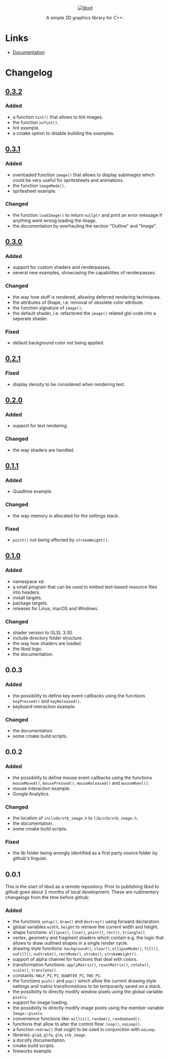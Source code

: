 <p align="center">
  <a href="https://bernhardfritz.github.io/libxd/">
    <img alt="libxd" src="./docs/_media/logo.svg">
  </a>
</p>

<p align="center">
  A simple 2D graphics library for C++.
</p>

<!-- zip -r9 libxd.zip libxd/ -x "*.git*" */lib/**\* -->
<!-- cpack -G ZIP -->

# Links

* [Documentation](https://bernhardfritz.github.io/libxd/)

# Changelog

## [0.3.2](https://github.com/bernhardfritz/libxd/releases/tag/0.3.2)

### Added

* a function `tint()` that allows to tint images.
* the function `noTint()`.
* tint example.
* a cmake option to disable building the examples.

## [0.3.1](https://github.com/bernhardfritz/libxd/releases/tag/0.3.1)

### Added

* overloaded function `image()` that allows to display subimages which could be very useful for spritesheets and animations.
* the function `imageMode()`.
* spritesheet example.

### Changed

* the function `loadImage()` to return `nullptr` and print an error message if anything went wrong loading the image.
* the documentation by overhauling the section "Outline" and "Image".

## [0.3.0](https://github.com/bernhardfritz/libxd/releases/tag/0.3.0)

### Added

* support for custom shaders and renderpasses.
* several new examples, showcasing the capabilities of renderpasses.

### Changed

* the way how stuff is rendered, allowing deferred rendering techniques.
* the attributes of Shape, i.e. removal of obsolete color attribute.
* the function signature of `image()`.
* the default shader, i.e. refactored the `image()` related glsl code into a seperate shader.

### Fixed

* default background color not being applied.

## [0.2.1](https://github.com/bernhardfritz/libxd/releases/tag/0.2.1)

### Fixed

* display density to be considered when rendering text.

## [0.2.0](https://github.com/bernhardfritz/libxd/releases/tag/0.2.0)

### Added

* support for text rendering.

### Changed

* the way shaders are handled.

## [0.1.1](https://github.com/bernhardfritz/libxd/releases/tag/0.1.1)

### Added

* Quadtree example.

### Changed

* the way memory is allocated for the settings stack.

### Fixed

* `point()` not being affected by `strokeWeight()`.

## [0.1.0](https://github.com/bernhardfritz/libxd/releases/tag/0.1.0)

### Added

* namespace xd.
* a small program that can be used to embed text-based resource files into headers.
* install targets.
* package targets.
* releases for Linux, macOS and Windows.

### Changed

* shader version to GLSL 3.30.
* include directory folder structure.
* the way how shaders are loaded.
* the libxd logo.
* the documentation.

## 0.0.3

### Added

* the possibility to define key event callbacks using the functions `keyPressed()` and `keyReleased()`.
* keyboard interaction example.

### Changed

* the documentation.
* some cmake build scripts.

## 0.0.2

### Added

* the possibility to define mouse event callbacks using the functions `mouseMoved()`, `mousePressed()`, `mouseReleased()` and `mouseWheel()`.
* mouse interaction example.
* Google Analytics.

### Changed

* the location of `include/stb_image.h` to `lib/stb/stb_image.h`.
* the documentation.
* some cmake build scripts.

### Fixed

* the lib folder being wrongly identified as a first party source folder by github's linguist.

## 0.0.1

This is the start of libxd as a remote repository. Prior to publishing libxd to github goes about 2 months of local development. These are rudimentary changelogs from the time before github:

### Added

* the functions `setup()`, `draw()` and `destroy()` using forward declaration.
* global variables `width`, `height` to retrieve the current width and height.
* shape functions: `ellipse()`, `line()`, `point()`, `rect()`, `triangle()`.
* vertex, geometry and fragment shaders which contain e.g. the logic that allows to draw outlined shapes in a single render cycle.
* drawing style functions: `background()`, `clear()`, `ellipseMode()`, `fill()`, `noFill()`, `noStroke()`, `rectMode()`, `stroke()`, `strokeWeight()`.
* support of alpha channel for functions that deal with colors.
* transformation functions: `applyMatrix()`, `resetMatrix()`, `rotate()`, `scale()`, `translate()`.
* constants: `HALF_PI`, `PI`, `QUARTER_PI`, `TWO_PI`.
* the functions `push()` and `pop()` which allow the current drawing style settings and matrix transformations to be temporarily saved on a stack.
* the possibility to directly modify window pixels using the global variable `pixels`.
* support for image loading.
* the possibility to directly modify image pixels using the member variable `Image::pixels`.
* convenience functions like: `millis()`, `random()`, `randomSeed()`.
* functions that allow to alter the control flow: `loop()`, `noLoop()`.
* a function `redraw()` that ought to be used in conjunction with `noLoop`.
* libraries: `glad`, `glfw`, `glm`, `stb_image`.
* a docsify documentation.
* cmake build scripts.
* fireworks example.
